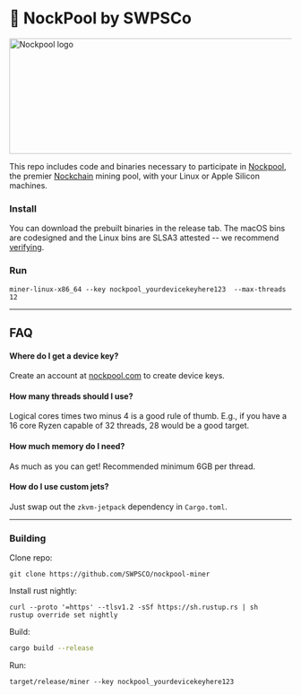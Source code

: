 # 🌊 NockPool by SWPSCo

<img width="624" height="206" alt="Nockpool logo" src="https://github.com/user-attachments/assets/cab9f6bd-0279-4d17-9c90-485954464394" />

This repo includes code and binaries necessary to participate in [Nockpool](https://nockpool.com), the premier [Nockchain](https://nockchain.org) mining pool, with your Linux or Apple Silicon machines.

### Install

You can download the prebuilt binaries in the release tab. The macOS bins are codesigned and the Linux bins are SLSA3 attested -- we recommend [verifying](https://github.com/slsa-framework/slsa-verifier).


### Run


```
miner-linux-x86_64 --key nockpool_yourdevicekeyhere123  --max-threads 12
```

---

## FAQ

#### Where do I get a device key?

Create an account at [nockpool.com](https://nockpool.com) to create device keys.

#### How many threads should I use?

Logical cores times two minus 4 is a good rule of thumb. E.g., if you have a 16 core Ryzen capable of 32 threads, 28 would be a good target.

#### How much memory do I need?

As much as you can get! Recommended minimum 6GB per thread.


#### How do I use custom jets?

Just swap out the `zkvm-jetpack` dependency in `Cargo.toml`.

--- 

### Building

Clone repo:

```
git clone https://github.com/SWPSCO/nockpool-miner
```

Install rust nightly:

```
curl --proto '=https' --tlsv1.2 -sSf https://sh.rustup.rs | sh
rustup override set nightly

```


Build:

```bash
cargo build --release
```

Run: 

```
target/release/miner --key nockpool_yourdevicekeyhere123
```
